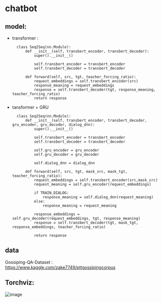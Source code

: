 # chatbot
## model:

* transformer :

        class Seq2Seq(nn.Module):
            def __init__(self, transbert_encoder, transbert_decoder):
                super().__init__()

                self.transbert_encoder = transbert_encoder
                self.transbert_decoder = transbert_decoder

            def forward(self, src, tgt, teacher_forcing_ratio):
                request_embeddings = self.transbert_encoder(src)
                response_meaning = request_embeddings   
                response = self.transbert_decoder(tgt, response_meaning, teacher_forcing_ratio)
                return response

* tansformer + GRU

        class Seq2Seq(nn.Module):
            def __init__(self, transbert_encoder, transbert_decoder, gru_encoder, gru_decoder, dialog_dnn):
                super().__init__()

                self.transbert_encoder = transbert_encoder
                self.transbert_decoder = transbert_decoder

                self.gru_encoder = gru_encoder
                self.gru_decoder = gru_decoder

                self.dialog_dnn = dialog_dnn

            def forward(self, src, tgt, mask_src, mask_tgt, teacher_forcing_ratio):
                request_embeddings = self.transbert_encoder(src,mask_src)
                request_meaning = self.gru_encoder(request_embeddings)

                if TRAIN_DIALOG:
                    response_meaning = self.dialog_dnn(request_meaning)
                else:
                    response_meaning = request_meaning   

                response_embeddings = self.gru_decoder(request_embeddings, tgt, response_meaning)
                response = self.transbert_decoder(tgt, mask_tgt, response_embeddings, teacher_forcing_ratio)

                return response
## data

Gossiping-QA-Dataset : https://www.kaggle.com/zake7749/pttgossipingcorpus

## Torchviz:
![image](https://github.com/1tangerine1day/chatbot_practice/blob/master/chatbot.png)
